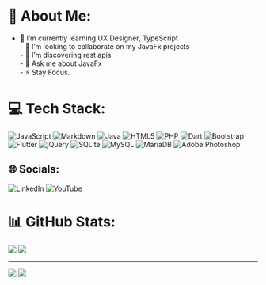 # 💫 About Me:
- 🌱 I’m currently learning UX Designer, TypeScript<br>- 👯 I’m looking to collaborate on my JavaFx projects<br>- 🤔 I’m discovering rest apis<br>- 💬 Ask me about JavaFx<br>- ⚡ Stay Focus.




# 💻 Tech Stack:
![JavaScript](https://img.shields.io/badge/javascript-%23323330.svg?style=for-the-badge&logo=javascript&logoColor=%23F7DF1E) ![Markdown](https://img.shields.io/badge/markdown-%23000000.svg?style=for-the-badge&logo=markdown&logoColor=white) ![Java](https://img.shields.io/badge/java-%23ED8B00.svg?style=for-the-badge&logo=java&logoColor=white) ![HTML5](https://img.shields.io/badge/html5-%23E34F26.svg?style=for-the-badge&logo=html5&logoColor=white) ![PHP](https://img.shields.io/badge/php-%23777BB4.svg?style=for-the-badge&logo=php&logoColor=white) ![Dart](https://img.shields.io/badge/dart-%230175C2.svg?style=for-the-badge&logo=dart&logoColor=white) ![Bootstrap](https://img.shields.io/badge/bootstrap-%23563D7C.svg?style=for-the-badge&logo=bootstrap&logoColor=white) ![Flutter](https://img.shields.io/badge/Flutter-%2302569B.svg?style=for-the-badge&logo=Flutter&logoColor=white) ![jQuery](https://img.shields.io/badge/jquery-%230769AD.svg?style=for-the-badge&logo=jquery&logoColor=white) ![SQLite](https://img.shields.io/badge/sqlite-%2307405e.svg?style=for-the-badge&logo=sqlite&logoColor=white) ![MySQL](https://img.shields.io/badge/mysql-%2300f.svg?style=for-the-badge&logo=mysql&logoColor=white) ![MariaDB](https://img.shields.io/badge/MariaDB-003545?style=for-the-badge&logo=mariadb&logoColor=white) ![Adobe Photoshop](https://img.shields.io/badge/adobephotoshop-%2331A8FF.svg?style=for-the-badge&logo=adobephotoshop&logoColor=white)
<br>
<!-- ![](https://github-readme-stats.vercel.app/api/top-langs/?username=gleidsonmt&theme=dark&hide_border=false&include_all_commits=true&count_private=true&layout=compact) -->

## 🌐 Socials:
[![LinkedIn](https://img.shields.io/badge/LinkedIn-%230077B5.svg?logo=linkedin&logoColor=white)](https://linkedin.com/in/gleidson-neves-da-silveira-50353a1b2)
[![YouTube](https://img.shields.io/badge/YouTube-%23FF0000.svg?logo=YouTube&logoColor=white)](https://youtube.com/@@gleidsonneves5895) 


# 📊 GitHub Stats:
![](https://github-readme-stats.vercel.app/api?username=gleidsonmt&theme=dark&hide_border=false&include_all_commits=true&count_private=true)
![](https://github-readme-streak-stats.herokuapp.com/?user=gleidsonmt&theme=dark&hide_border=false)</br>

---
[![](https://visitcount.itsvg.in/api?id=gleidsonmt&icon=0&color=1)](https://visitcount.itsvg.in)
<img src='https://gleidsonmt.github.io/img/man.jpg'>
<!-- Proudly created with GPRM ( https://gprm.itsvg.in ) -->
 
